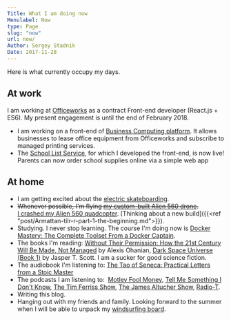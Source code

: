 ```yaml
---
Title: What I am doing now
Menulabel: Now
type: Page
slug: "now"
url: now/
Author: Sergey Stadnik
Date: 2017-11-28
---
```


Here is what currently occupy my days.

## At work

I am working at [Officeworks](https://officeworks.com.au) as a contract Front-end developer (React.js + ES6). My present engagement is until the end of February 2018.

- I am working on a front-end of <a href="https://www.officeworks.com.au/campaigns/business-computing">Business Computing platform</a>. It allows businesses to lease office equipment from Officeworks and subscribe to managed printing services.
- The <a href="https://www.officeworks.com.au/campaigns/back-to-school/school-list-service">School List Service</a>, for which I developed the front-end, is now live! Parents can now order school supplies online via a simple web app

## At home

- I am getting excited about the <a href="/tags/esk8.html">electric skateboarding</a>.
- <s>Whenever possible, I'm flying <a href="/tags/multirotors.html">my custom-built Alien 560 drone</a>.</s><br/>
[I crashed my Alien 560 quadcopter](https://youtu.be/SFSsMt6lBdg). [Thinking about a new build]({{<ref "post/Armattan-tilr-r-part-1-the-beginning.md">}}).
- Studying. I never stop learning. The course I'm doing now is [Docker Mastery: The Complete Toolset From a Docker Captain](https://www.udemy.com/docker-mastery).
- The books I'm reading: <a href="https://www.amazon.com/Without-Their-Permission-Century-Managed-ebook/dp/B00BAXFJ16">Without Their Permission: How the 21st Century Will Be Made, Not Managed</a> by Alexis Ohanian, <a href="https://www.goodreads.com/book/show/35153497-dark-space-universe">Dark Space Universe (Book 1)</a> by  Jasper T. Scott. I am a sucker for good science fiction.
- The audiobook I'm listening to: <a href="https://www.audible.com.au/pd/Non-fiction/The-Tao-of-Seneca-Audiobook/B01AKA7RK0">The Tao of Seneca: Practical Letters from a Stoic Master</a>
- The podcasts I am listening to:  <a href="https://www.fool.com/podcasts/motley-fool-money/">Motley Fool Money</a>, <a href="http://tmsidk.com/">Tell Me Something I Don't Know</a>, <a href="https://tim.blog/podcast/">The Tim Ferriss Show</a>, <a href="http://www.jamesaltucher.com/category/the-james-altucher-show/">The James Altucher Show</a>, <a href="https://radio-t.com/">Radio-T</a>.
- Writing this blog.
- Hanging out with my friends and family. Looking forward to the summer when I will be able to unpack my [windsurfing board](/tags/windsurfing.html).
